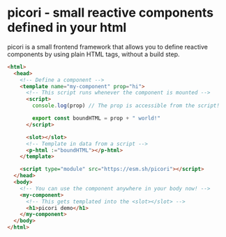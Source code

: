 # picori - small reactive components defined in your html
picori is a small frontend framework that allows you to define reactive components by using plain HTML tags, without a build step.

```html
<html>
  <head>
    <!-- Define a component -->
    <template name="my-component" prop="hi">
      <!-- This script runs whenever the component is mounted -->
      <script>
        console.log(prop) // The prop is accessible from the script!

        export const boundHTML = prop + " world!"
      </script>

      <slot></slot>
      <!-- Template in data from a script -->
      <p-html :="boundHTML"></p-html>
    </template>

    <script type="module" src="https://esm.sh/picori"></script>
  </head>
  <body>
    <!-- You can use the component anywhere in your body now! -->
    <my-component>
      <!-- This gets templated into the <slot></slot> -->
      <h1>picori demo</h1>
    </my-component>
  </body>
</html>
```

